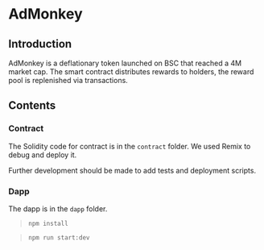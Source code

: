 # AdMonkey
## Introduction
AdMonkey is a deflationary token launched on BSC that reached a 4M market cap. The smart contract distributes rewards to holders, the reward pool is replenished via transactions.

## Contents
### Contract
The Solidity code for contract is in the `contract` folder. We used Remix to debug and deploy it.

Further development should be made to add tests and deployment scripts.

### Dapp
The dapp is in the `dapp` folder.
>```npm install```

>```npm run start:dev```